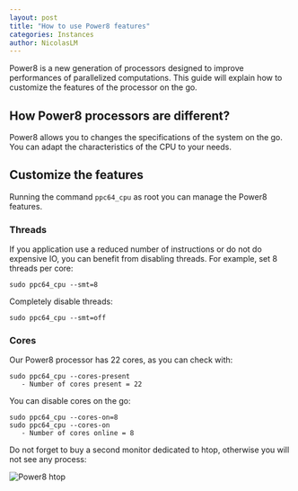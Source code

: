 ```yaml
---
layout: post
title: "How to use Power8 features"
categories: Instances
author: NicolasLM
---
```


Power8 is a new generation of processors designed to improve performances of 
parallelized computations. This guide will explain how to customize the 
features of the processor on the go.

How Power8 processors are different?
------------------------------------

Power8 allows you to changes the specifications of the system on the go. You 
can adapt the characteristics of the CPU to your needs.

Customize the features
----------------------

Running the command `ppc64_cpu` as root you can manage the Power8 features.

### Threads

If you application use a reduced number of instructions or do not do expensive 
IO, you can benefit from disabling threads. For example, set 8 threads per 
core:

    sudo ppc64_cpu --smt=8

Completely disable threads:

    sudo ppc64_cpu --smt=off

### Cores

Our Power8 processor has 22 cores, as you can check with:

    sudo ppc64_cpu --cores-present
       - Number of cores present = 22

You can disable cores on the go:

    sudo ppc64_cpu --cores-on=8
    sudo ppc64_cpu --cores-on
       - Number of cores online = 8

Do not forget to buy a second monitor dedicated to htop, otherwise you will not 
see any process:

![Power8 htop](/kb/images/2014-10-06-power8/htop.png)
